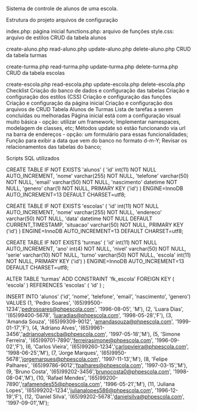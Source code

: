 Sistema de controle de alunos de uma escola.

Estrutura do projeto
arquivos de configuração

index.php: página inicial
functions.php: arquivo de funções
style.css: arquivo de estilos
CRUD da tabela alunos

create-aluno.php
read-aluno.php
update-aluno.php
delete-aluno.php
CRUD da tabela turmas

create-turma.php
read-turma.php
update-turma.php
delete-turma.php
CRUD da tabela escolas

create-escola.php
read-escola.php
update-escola.php
delete-escola.php
Checklist
 Criação do banco de dados e configuração das tabelas
 Criação e configuração dos estilos (CSS)
 Criação e configuração das funções
 Criação e configuração da página inicial
 Criação e configuração dos arquivos de CRUD
 Tabela Alunos de Turmas
Lista de tarefas a serem concluídas ou melhoradas
Página inicial está com a configuração visual muito básica - opção: utilizar um framework;
Implementar namespaces, modelagem de classes, etc;
Métodos update só estão funcionando via url na barra de endereços - opção: um formulário para essas funcionalidades;
Função para exibir a data que vem do banco no formato d-m-Y;
Revisar os relacionamentos das tabelas do banco;

Scripts SQL utilizados

CREATE TABLE IF NOT EXISTS 'alunos' ( 'id' int(11) NOT NULL AUTO_INCREMENT, 'nome' varchar(255) NOT NULL, 'telefone' varchar(50) NOT NULL, 'email' varchar(50) NOT NULL, 'nascimento' datetime NOT NULL, 'genero' char(1) NOT NULL, PRIMARY KEY ('id') ) ENGINE=InnoDB AUTO_INCREMENT=13 DEFAULT CHARSET=utf8;

CREATE TABLE IF NOT EXISTS 'escolas' ( 'id' int(11) NOT NULL AUTO_INCREMENT, 'nome' varchar(255) NOT NULL, 'endereco' varchar(50) NOT NULL, 'data' datetime NOT NULL DEFAULT CURRENT_TIMESTAMP, 'situacao' varchar(50) NOT NULL, PRIMARY KEY ('id') ) ENGINE=InnoDB AUTO_INCREMENT=13 DEFAULT CHARSET=utf8;

CREATE TABLE IF NOT EXISTS 'turmas' ( 'id' int(11) NOT NULL AUTO_INCREMENT, 'ano' int(4) NOT NULL, 'nivel' varchar(50) NOT NULL, 'serie' varchar(10) NOT NULL, 'turno' varchar(50) NOT NULL, 'escola' int(11) NOT NULL, PRIMARY KEY ('id') ) ENGINE=InnoDB AUTO_INCREMENT=13 DEFAULT CHARSET=utf8;

ALTER TABLE 'turmas' ADD CONSTRAINT 'fk_escola' FOREIGN KEY ( 'escola' ) REFERENCES 'escolas' ( 'id' ) ;

INSERT INTO 'alunos' ('id', 'nome', 'telefone', 'email', 'nascimento', 'genero') VALUES (1, 'Pedro Soares', '(65)99500-1234','pedrosoares@phpescola.com', '1996-08-05', 'M'), (2, 'Luara Dias', '(65)99400-5678', 'luaradias@phpescola.com', '1998-05-28','F'), (3, 'Amanda Souza', '(65)99309-9012', 'amandasouza@phpescola.com', '1999-01-17','F'), (4, 'Adriano Alves', '(65)9961-3456','adrianoalvescba@phpescola.com', '1997-05-18','M'), (5, 'Simone Ferreira', '(65)99701-7890','ferreirasimone@phpescola.com', '1996-09-02','F'), (6, 'Carlos Vieira', '(65)99260-1234','carlopvieira@phpescola.com', '1998-06-25','M'), (7, 'Jorge Marques', '(65)9950-5678','jorgemarques@phpescola.com', '1997-11-13','M'), (8, 'Felipe Palhares', '(65)99786-9012','fpalhares@phpescola.com', '1997-03-15','M'), (9, 'Bruno Costa', '(65)99202-3456','brunocosta0@phpescola.com', '1998-08-04','M'), (10, 'Rafael Mendes', '(65)99200-7890','rafamendes55@phpescola.com', '1996-05-21','M'), (11, 'Juliana Lopes', '(65)99202-1234','julianalopes586@phpescola.com', '1996-12-19','F'), (12, 'Daniel Silva', '(65)99202-5678','danielsilva@phpescola.com', '1997-09-01','M');

